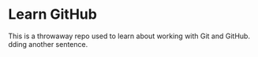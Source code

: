 # Learn GitHub

This is a throwaway repo used to learn about working with Git and GitHub.
dding another sentence.
